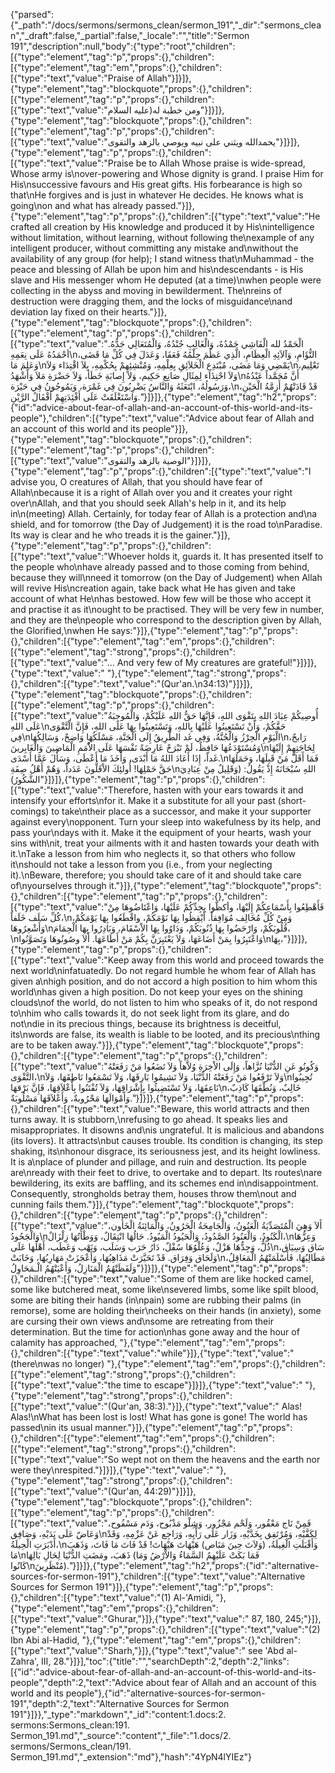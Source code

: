{"parsed":{"_path":"/docs/sermons/sermons_clean/sermon_191","_dir":"sermons_clean","_draft":false,"_partial":false,"_locale":"","title":"Sermon 191","description":null,"body":{"type":"root","children":[{"type":"element","tag":"p","props":{},"children":[{"type":"element","tag":"em","props":{},"children":[{"type":"text","value":"Praise of Allah"}]}]},{"type":"element","tag":"blockquote","props":{},"children":[{"type":"element","tag":"p","props":{},"children":[{"type":"text","value":"ومن خطبة له(عليه السلام"}]}]},{"type":"element","tag":"blockquote","props":{},"children":[{"type":"element","tag":"p","props":{},"children":[{"type":"text","value":"يحمدالله ويثني على نبيه ويوصي بالزهد والتقوى"}]}]},{"type":"element","tag":"p","props":{},"children":[{"type":"text","value":"Praise be to Allah Whose praise is wide-spread, Whose army is\nover-powering and Whose dignity is grand. I praise Him for His\nsuccessive favours and His great gifts. His forbearance is high so that\nHe forgives and is just in whatever He decides. He knows what is going\non and what has already passed."}]},{"type":"element","tag":"p","props":{},"children":[{"type":"text","value":"He crafted all creation by His knowledge and produced it by His\nintelligence without limitation, without learning, without following the\nexample of any intelligent producer, without committing any mistake and\nwithout the availability of any group (for help); I stand witness that\nMuhammad - the peace and blessing of Allah be upon him and his\ndescendants - is His slave and His messenger whom He deputed (at a time)\nwhen people were collecting in the abyss and moving in bewilderment. The\nreins of destruction were dragging them, and the locks of misguidance\nand deviation lay fixed on their hearts."}]},{"type":"element","tag":"blockquote","props":{},"children":[{"type":"element","tag":"p","props":{},"children":[{"type":"text","value":"الْحَمْدُ لله الْفَاشِي حَمْدُهُ، وَالْغَالِبِ جُنْدُهُ، وَالْمُتَعَالِي جَدُّهُ. أحْمَدُهُ عَلَى نِعَمِهِ\nالتُّؤَامِ، وَآلاَئِهِ الْعِظَامِ، الَّذِي عَظُمَ حِلْمُهُ فَعَفَا، وَعَدَلَ فِي كُلِّ مَا قَضَى، وَعَلِمَ مَا\nيَمْضِي وَمَا مَضَى، مُبْتَدِعِ الْخَلاَئِقِ بِعِلْمِهِ، وَمُنْشِئِهِمْ بِحُكْمِهِ، بِلاَ اقْتِدَاء وَلاَ\nتَعْلِيم، وَلاَ احْتِذَاء لِمِثَالِ صَانِع حَكِيم، وَلاَ إِصابَةِ خَطَأ، وَلاَ حَضْرَةِ مَلاَ وَأَشْهَدُ\nأَنَّ مُحَمَّداً عَبْدُهُ وَرَسُولُهُ، ابْتَعَثَهُ وَالنَّاسُ يَضْرِبُونَ فِي غَمْرَة، وَيَمُوجُونُ فِي حَيْرَة،\nقَدْ قَادَتْهُمْ أَزِمَّةُ الْحَيْنِ، وَاسْتَغْلَقَتْ عَلَى أَفْئِدَتِهِمْ أَقْفَالُ الرَّيْنِ."}]}]},{"type":"element","tag":"h2","props":{"id":"advice-about-fear-of-allah-and-an-account-of-this-world-and-its-people"},"children":[{"type":"text","value":"Advice about fear of Allah and an account of this world and its people"}]},{"type":"element","tag":"blockquote","props":{},"children":[{"type":"element","tag":"p","props":{},"children":[{"type":"text","value":"الوصية بالزهد والتقوى"}]}]},{"type":"element","tag":"p","props":{},"children":[{"type":"text","value":"I advise you, O creatures of Allah, that you should have fear of Allah\nbecause it is a right of Allah over you and it creates your right over\nAllah, and that you should seek Allah's help in it, and its help in\n(meeting) Allah. Certainly, for today fear of Allah is a protection and\na shield, and for tomorrow (the Day of Judgement) it is the road to\nParadise. Its way is clear and he who treads it is the gainer."}]},{"type":"element","tag":"p","props":{},"children":[{"type":"text","value":"Whoever holds it, guards it. It has presented itself to the people who\nhave already passed and to those coming from behind, because they will\nneed it tomorrow (on the Day of Judgement) when Allah will revive His\ncreation again, take back what He has given and take account of what He\nhas bestowed. How few will be those who accept it and practise it as it\nought to be practised. They will be very few in number, and they are the\npeople who correspond to the description given by Allah, the Glorified,\nwhen He says:"}]},{"type":"element","tag":"p","props":{},"children":[{"type":"element","tag":"em","props":{},"children":[{"type":"element","tag":"strong","props":{},"children":[{"type":"text","value":"... And very few of My creatures are grateful!"}]}]},{"type":"text","value":" "},{"type":"element","tag":"strong","props":{},"children":[{"type":"text","value":"(Qur'an.\n34:13)"}]}]},{"type":"element","tag":"blockquote","props":{},"children":[{"type":"element","tag":"p","props":{},"children":[{"type":"text","value":"أُوصِيكُمْ عِبَادَ اللهِ بِتَقْوَى اللهِ، فَإِنَّهَا حَقُّ اللهِ عَلَيْكُمْ، وَالْمُوجِبَةُ عَلَى اللهِ\nحَقَّكُمْ، وَأَنْ تَسْتَعِينُوا عَلَيْهَا بِاللهِ، وَتَسْتَعِينُوا بِهَا عَلَى اللهِ، فَإِنَّ الْتَّقْوَى فِي\nالْيَوْمِ الْحِرْزُ وَالْجُنَّةُ، وَفِي غَد الطَّرِيقُ إِلَى الْجَنَّةِ، مَسْلَكُهَا وَاضِحٌ، وَسَالِكُهَا\nرَابحٌ، وَمُسْتَوْدَعُهَا حَافِظٌ، لَمْ تَبْرَحْ عَارِضَةً نَفْسَهَا عَلَى الاُْمَمِ الْمَاضِينَ وَالْغَابِرينَ\nلِحَاجَتِهِمْ إِلَيْهَا غَداً، إِذَا أَعَادَ اللهُ مَا أَبْدَى، وَأَخَذَ مَا أَعْطَى، وَسَأَلَ عَمَّا أَسْدَى.\nفَمَا أَقَلَّ مَنْ قَبِلَهَا، وَحَمَلَهَا حَقَّ حَمْلِهَا! أُولئِكَ الاْقَلُّونَ عَدَداً، وَهُمْ أَهْلُ صِفَةِ\nاللهِ سُبْحَانَهُ إِذْ يَقُولُ: (وَقَلِيلٌ مِنْ عِبَادِيَ الشَّكُورُ)"}]}]},{"type":"element","tag":"p","props":{},"children":[{"type":"text","value":"Therefore, hasten with your ears towards it and intensify your efforts\nfor it. Make it a substitute for all your past (short-comings) to take\ntheir place as a successor, and make it your supporter against every\nopponent. Turn your sleep into wakefulness by its help, and pass your\ndays with it. Make it the equipment of your hearts, wash your sins with\nit, treat your ailments with it and hasten towards your death with it.\nTake a lesson from him who neglects it, so that others who follow it\nshould not take a lesson from you (i.e., from your neglecting it).\nBeware, therefore; you should take care of it and should take care of\nyourselves through it."}]},{"type":"element","tag":"blockquote","props":{},"children":[{"type":"element","tag":"p","props":{},"children":[{"type":"text","value":"فَأَهْطِعُوا بِأَسْمَاعِكُمْ إِلَيْهَا، وأكظّوا بِجِدِّكُمْ عَلَيْهَا، وَاعْتَاضُوهَا مِنْ كُلِّ سَلَف خَلَفاً،\nوَمِنْ كُلِّ مُخَالِف مُوَافِقاً. أَيْقِظُوا بِهَا نَوْمَكُمْ، واقْطَعُوا بِهَا يَوْمَكُمْ، وَأَشْعِرُوهَا\nقُلُوبَكُمْ، وَارْحَضُوا بِهَا ذُنُوبَكُمْ، وَدَاوُوا بِهَا الاْسْقَامَ، وَبَادِرُوا بِهَا الْحِمَامَ،\nوَاعْتَبِرُوا بِمَنْ أَضَاعَهَا، وَلاَ يَعْتَبِرَنَّ بِكُمْ مَنْ أَطَاعَهَا. أَلاَ وصُونُوهَا وَتَصَوَّنُوا\nبِهَا،"}]}]},{"type":"element","tag":"p","props":{},"children":[{"type":"text","value":"Keep away from this world and proceed towards the next world\ninfatuatedly. Do not regard humble he whom fear of Allah has given a\nhigh position, and do not accord a high position to him whom this world\nhas given a high position. Do not keep your eyes on the shining clouds\nof the world, do not listen to him who speaks of it, do not respond to\nhim who calls towards it, do not seek light from its glare, and do not\ndie in its precious things, because its brightness is deceitful, its\nwords are false, its wealth is liable to be looted, and its precious\nthing are to be taken away."}]},{"type":"element","tag":"blockquote","props":{},"children":[{"type":"element","tag":"p","props":{},"children":[{"type":"text","value":"وَكُونُو عَنِ الدُّنْيَا نُزَّاهاً، وَإِلَى الاْخِرَةِ وُلاَّهاً وَلاَ تَضَعُوا مَنْ رَفَعَتْهُ التَّقْوَى،\nوَلاَ تَرْفَعُوا مَنْ رَفَعَتْهُ الدُّنْيَا، وَلاَ تَشِيمُوا بَارِقَهَا، وَلاَ تَسْمَعُوا نَاطِقَهَا، وَلاَ\nتُجِيبُوا نَاعِقَهَا، وَلاَ تَسْتَضِيئُوا بِإِشْرَاقِهَا، وَلاَ تُفْتَنُوا بِأَعْلاَقِهَا، فَإِنَّ بَرْقهَا\nخَالِبٌ، وَنُطْقَهَا كَاذِبٌ، وَأَمْوَالَهَا مَحْرُوبةٌ، وَأَعْلاَقَهَا مَسْلُوبَةٌ."}]}]},{"type":"element","tag":"p","props":{},"children":[{"type":"text","value":"Beware, this world attracts and then turns away. It is stubborn,\nrefusing to go ahead. It speaks lies and misappropriates. It disowns and\nis ungrateful. It is malicious and abandons (its lovers). It attracts\nbut causes trouble. Its condition is changing, its step shaking, its\nhonour disgrace, its seriousness jest, and its height lowliness. It is a\nplace of plunder and pillage, and ruin and destruction. Its people are\nready with their feet to drive, to overtake and to depart. Its routes\nare bewildering, its exits are baffling, and its schemes end in\ndisappointment. Consequently, strongholds betray them, houses throw them\nout and cunning fails them."}]},{"type":"element","tag":"blockquote","props":{},"children":[{"type":"element","tag":"p","props":{},"children":[{"type":"text","value":"أَلاَ وَهِيَ الْمُتَصَدِّيَةُ الْعَنُونُ، وَالْجَامِحَةُ الْحَرُونُ، وَالْمَائِنَةُ الْخَأُون، وَالْجَحُودُ\nالْكَنُودُ، وَالْعَنُودُ الصَّدُودُ، وَالْحَيُودُ الْمَيُودُ. حَالُهَا انْتِقَالٌ، وَوَطْأَتُهَا زِلْزَالٌ،\nوَعِزُّهَا ذُلٌّ، وَجِدُّهَا هَزْلٌ، وَعُلْوُهَا سُفْلٌ، دَارُ حَرَب وَسَلَب، وَنَهْب وَعَطَب، أَهْلُهَا عَلَى\nسَاق وَسِيَاق، وَلَحَاق وَفِرَاق. قَدْ تَحَيَّرَتْ مَذَاهِبُهَا، وَأَعْجَزَتْ مَهَارِبُهَا، وَخَابَتْ\nمَطَالِبُهَا، فَأَسْلَمَتْهُمُ الْمَعَاقِلُ، وَلَفَظَتْهُمُ الْمَنَازِلُ، وَأَعْيَتْهُمُ الْـمَحَاوِلُ"}]}]},{"type":"element","tag":"p","props":{},"children":[{"type":"text","value":"Some of them are like hocked camel, some like butchered meat, some like\nsevered limbs, some like spilt blood, some are biting their hands (in\npain) some are rubbing their palms (in remorse), some are holding their\ncheeks on their hands (in anxiety), some are cursing their own views and\nsome are retreating from their determination. But the time for action\nhas gone away and the hour of calamity has approached, "},{"type":"element","tag":"em","props":{},"children":[{"type":"text","value":"while"}]},{"type":"text","value":" (there\nwas no longer) "},{"type":"element","tag":"em","props":{},"children":[{"type":"element","tag":"strong","props":{},"children":[{"type":"text","value":"the time to escape"}]}]},{"type":"text","value":" "},{"type":"element","tag":"strong","props":{},"children":[{"type":"text","value":"(Qur'an, 38:3)."}]},{"type":"text","value":" Alas! Alas!\nWhat has been lost is lost! What has gone is gone! The world has passed\nin its usual manner."}]},{"type":"element","tag":"p","props":{},"children":[{"type":"element","tag":"em","props":{},"children":[{"type":"element","tag":"strong","props":{},"children":[{"type":"text","value":"So wept not on them the heavens and the earth nor were they\nrespited."}]}]},{"type":"text","value":" "},{"type":"element","tag":"strong","props":{},"children":[{"type":"text","value":"(Qur'an, 44:29)"}]}]},{"type":"element","tag":"blockquote","props":{},"children":[{"type":"element","tag":"p","props":{},"children":[{"type":"text","value":"فَمِنْ نَاج مَعْقُور، وَلَحْم مَجْزُور، وَشِلْو مَذْبُوح، وَدَم مَسْفُوح، وَعَاضّ عَلَى يَدَيْهِ، وَصَافِق\nلِكَفَّيْهِ، وَمُرْتَفِق بِخَدَّيْهِ، وَزَار عَلَى رَأْيِهِ، وَرَاجِع عَنْ عَزْمِهِ، وَقَدْ أَدْبَرَتِ الْحِيلَةُ،\nوَأَقْبَلَتِ الْغِيلَةُ، (وَلاَتَ حِينَ مَنَاص) هَيْهَاتَ هَيْهَاتَ! قَدْ فَاتَ مَا فَاتَ، وَذَهَبَ مَا\nذَهَبَ، ومَضَتِ الدُّنْيَا لِحَالِ بَالِهَا (فَمَا بَكَتْ عَلَيْهِمُ السَّمَاءُ وَالاْرْضُ وَمَا كَانُوا\nمُنْظَرِينَ)."}]}]},{"type":"element","tag":"h2","props":{"id":"alternative-sources-for-sermon-191"},"children":[{"type":"text","value":"Alternative Sources for Sermon 191"}]},{"type":"element","tag":"p","props":{},"children":[{"type":"text","value":"(1) Al-'Amidi, "},{"type":"element","tag":"em","props":{},"children":[{"type":"text","value":"Ghurar,"}]},{"type":"text","value":" 87, 180, 245;"}]},{"type":"element","tag":"p","props":{},"children":[{"type":"text","value":"(2) Ibn Abi al-Hadid, "},{"type":"element","tag":"em","props":{},"children":[{"type":"text","value":"Sharh,"}]},{"type":"text","value":" see 'Abd al-Zahra', III, 28."}]}],"toc":{"title":"","searchDepth":2,"depth":2,"links":[{"id":"advice-about-fear-of-allah-and-an-account-of-this-world-and-its-people","depth":2,"text":"Advice about fear of Allah and an account of this world and its people"},{"id":"alternative-sources-for-sermon-191","depth":2,"text":"Alternative Sources for Sermon 191"}]}},"_type":"markdown","_id":"content:1.docs:2. sermons:Sermons_clean:191. Sermon_191.md","_source":"content","_file":"1.docs/2. sermons/Sermons_clean/191. Sermon_191.md","_extension":"md"},"hash":"4YpN4lYIEz"}